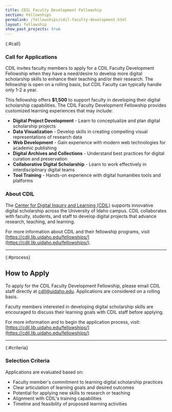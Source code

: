 ```yaml
---
title: CDIL Faculty Development Fellowship
section: Fellowships
permalink: /fellowships/cdil-faculty-development.html
layout: fellowship
show_past_projects: true
---
```




{:#call}
### Call for Applications

CDIL invites faculty members to apply for a CDIL Faculty Development Fellowship when they have a need/desire to develop more digital scholarship skills to enhance their teaching and/or their research. The fellowship is open on a rolling basis, but CDIL Faculty can typically handle only 1-2 a year. 

This fellowship offers **$1,500** to support faculty in developing their digital scholarship capabilities. The CDIL Faculty Development Fellowship provides customized learning experiences that may include:

- **Digital Project Development** - Learn to conceptualize and plan digital scholarship projects
- **Data Visualization** - Develop skills in creating compelling visual representations of research data
- **Web Development** - Gain experience with modern web technologies for academic publishing
- **Digital Archives and Collections** - Understand best practices for digital curation and preservation
- **Collaborative Digital Scholarship** - Learn to work effectively in interdisciplinary digital teams
- **Tool Training** - Hands-on experience with digital humanities tools and platforms

### About CDIL

The [Center for Digital Inquiry and Learning (CDIL)](https://cdil.lib.uidaho.edu/) supports innovative digital scholarship across the University of Idaho campus. CDIL collaborates with faculty, students, and staff to develop digital projects that advance research, teaching, and learning.

For more information about CDIL and their fellowship programs, visit [https://cdil.lib.uidaho.edu/fellowships/](https://cdil.lib.uidaho.edu/fellowships/).

---

{:#process}
## How to Apply

To apply for the CDIL Faculty Development Fellowship, please email CDIL staff directly at cdil@uidaho.edu. Applications are considered on a rolling basis.

Faculty members interested in developing digital scholarship skills are encouraged to discuss their learning goals with CDIL staff before applying.

For more information and to begin the application process, visit: [https://cdil.lib.uidaho.edu/fellowships/](https://cdil.lib.uidaho.edu/fellowships/)

---

{:#criteria}
### Selection Criteria

Applications are evaluated based on:

- Faculty member's commitment to learning digital scholarship practices
- Clear articulation of learning goals and desired outcomes
- Potential for applying new skills to research or teaching
- Alignment with CDIL's training capabilities
- Timeline and feasibility of proposed learning activities

